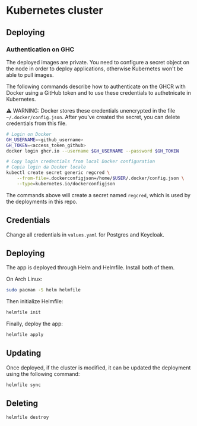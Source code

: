 # Kubernetes cluster
## Deploying
### Authentication on GHC
The deployed images are private. You need to configure a secret object on the node in order to deploy applications, otherwise Kubernetes won't be able to pull images.

The following commands describe how to authenticate on the GHCR with Docker using a GitHub token and to use these credentials to authetnicate in Kubernetes.

⚠️ WARNING: Docker stores these credentials unencrypted in the file `~/.docker/config.json`. After you've created the secret, you can delete credentials from this file.

```sh
# Login on Docker
GH_USERNAME=<github_username>
GH_TOKEN=<access_token_github>
docker login ghcr.io --username $GH_USERNAME --password $GH_TOKEN

# Copy login credentials from local Docker configuration
# Copia login da Docker locale
kubectl create secret generic regcred \
    --from-file=.dockerconfigjson=/home/$USER/.docker/config.json \
    --type=kubernetes.io/dockerconfigjson
```
The commands above will create a secret named `regcred`, which is used by the deployments in this repo.

## Credentials

Change all credentials in `values.yaml` for Postgres and Keycloak.

## Deploying
The app is deployed through Helm and Helmfile. Install both of them.

On Arch Linux:
```sh
sudo pacman -S helm helmfile
```
Then initialize Helmfile:
```sh
helmfile init
```

Finally, deploy the app:
```sh
helmfile apply
```

## Updating
Once deployed, if the cluster is modified, it can be updated the deployment using the following command:
```sh
helmfile sync
```

## Deleting
```sh
helmfile destroy
```
